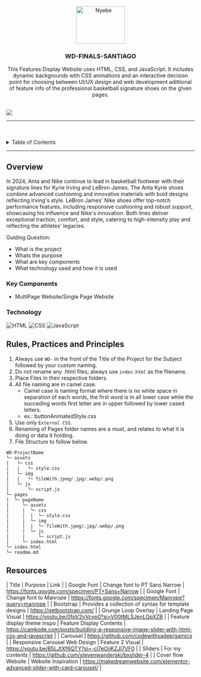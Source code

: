 <a name="readme-top">

<br/>

<br />
<div align="center">
  <a href="https://github.com/GeloSantiago">
  <!-- TODO: If you want to add logo or banner you can add it here -->
    <img src="https://tse4.mm.bing.net/th?id=OIP.uWkwL8wWRyyyo8h4s6v1vQHaGT&pid=Api&P=0&h=220" alt="Nyebe" width="130" height="100">
  </a>
<!-- TODO: Change Title to the name of the title of your Project -->
  <h3 align="center">WD-FINALS-SANTIAGO</h3>
</div>
<!-- TODO: Make a short description -->
<div align="center">
  This Features Display Website uses HTML, CSS, and JavaScript. It includes dynamic backgrounds with CSS animations and an interactive decision point for choosing between UI/UX design and web development adittional of feature info of the professional basketball signature shoes on the g!ven pages.

</div>

<br />

<!-- TODO: Change the zyx-0314 into your github username  -->
<!-- TODO: Change the WD-Template-Project into the same name of your folder -->
![](https://visit-counter.vercel.app/counter.png?page=zyx-0314/WD-Template-Project)

---

<br />
<br />

<!-- TODO: If you want to add more layers for your readme -->
<details>
  <summary>Table of Contents</summary>
  <ol>
    <li>
      <a href="#overview">Overview</a>
      <ol>
        <li>
          <a href="#key-components">Key Components</a>
        </li>
        <li>
          <a href="#technology">Technology</a>
        </li>
      </ol>
    </li>
    <li>
      <a href="#rule,-practices-and-principles">Rules, Practices and Principles</a>
    </li>
    <li>
      <a href="#resources">Resources</a>
    </li>
  </ol>
</details>

---

## Overview

<!-- TODO: To be changed -->
<!-- The following are just sample -->
In 2024, Anta and Nike continue to lead in basketball footwear with their signature lines for Kyrie Irving and LeBron James. The Anta Kyrie shoes combine advanced cushioning and innovative materials with bold designs reflecting Irving's style. LeBron James' Nike shoes offer top-notch performance features, including responsive cushioning and robust support, showcasing his influence and Nike's innovation. Both lines deliver exceptional traction, comfort, and style, catering to high-intensity play and reflecting the athletes' legacies.

Guiding Question:
- What is the project
- Whats the purpose
- What are key components
- What technology used and how it is used

### Key Components
<!-- TODO: List of Key Components -->
<!-- The following are just sample -->
- MultiPage Website/Single Page Website

### Technology
<!-- TODO: List of Technology Used -->
![HTML](https://img.shields.io/badge/HTML-E34F26?style=for-the-badge&logo=html5&logoColor=white)
![CSS](https://img.shields.io/badge/CSS-1572B6?style=for-the-badge&logo=css3&logoColor=white)
![JavaScript](https://img.shields.io/badge/JavaScript-F7DF1E?style=for-the-badge&logo=javascript&logoColor=white)

## Rules, Practices and Principles
1. Always use `WD-` in the front of the Title of the Project for the Subject followed by your custom naming.
2. Do not rename any .html files; always use `index.html` as the filename.
3. Place Files in their respective folders.
4. All file naming are in camel case.
   - Camel case is naming format where there is no white space in separation of each words, the first word is in all lower case while the succeding words first letter are in upper followed by lower cased letters.
   - ex.: buttonAnimatedStyle.css
5. Use only `External CSS`.
6. Renaming of Pages folder names are a must, and relates to what it is doing or data it holding.
7. File Structure to follow below.

```
WD-ProjectName
└─ assets
|   └─ css
|   |   └─ style.css
|   └─ img
|   |   └─ fileWith.jpeg/.jpg/.webp/.png
|   └─ js
|       └─ script.js
└─ pages
|  └─ pageName
|     └─ assets
|     |  └─ css
|     |  |  └─ style.css
|     |  └─ img
|     |  |  └─ fileWith.jpeg/.jpg/.webp/.png
|     |  └─ js
|     |     └─ script.js
|     └─ index.html
└─ index.html
└─ readme.md
```

## Resources

<!-- TODO: Add References -->
| Title | Purpose | Link |
| Google Font | Change font to PT Sans Narrow | https://fonts.google.com/specimen/PT+Sans+Narrow |
| Google Font | Change font to Manrope | https://fonts.google.com/specimen/Manrope?query=manrope |
| Bootstrap | Provides a collection of syntax for template designs | https://getbootstrap.com/ |
| Grunge Loop Overlay | Landing Page Visual | https://youtu.be/0fpV2vVcvp0?si=V00tMLSJenLGpXZB |
| Feature display theme inspo | Feature Display Contents | https://camkode.com/posts/building-a-responsive-image-slider-with-html-css-and-javascript |
| Carousel |  https://github.com/codewithsadee/gamics |
| Responsive Carousel Web Design | Feature 2 Visual | https://youtu.be/B5LJtXf6QTY?si=-cl7eOiiKZJl7VF0 |
| Sliders | For my contents | https://github.com/stevenwanderski/bxslider-4 |
| Cover flow Website | Website Inspiration | https://makedreamwebsite.com/elementor-advanced-slider-with-card-carousel/ |
